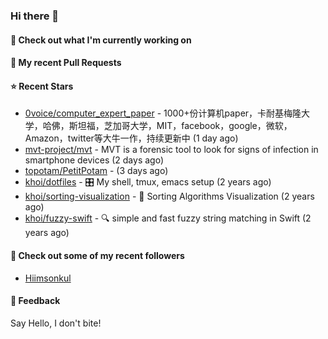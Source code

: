 ### Hi there 👋

#### 👷 Check out what I'm currently working on

#### 🔨 My recent Pull Requests


#### ⭐ Recent Stars

- [0voice/computer_expert_paper](https://github.com/0voice/computer_expert_paper) - 1000&#43;份计算机paper，卡耐基梅隆大学，哈佛，斯坦福，芝加哥大学，MIT，facebook，google，微软，Amazon，twitter等大牛一作，持续更新中 (1 day ago)
- [mvt-project/mvt](https://github.com/mvt-project/mvt) - MVT is a forensic tool to look for signs of infection in smartphone devices (2 days ago)
- [topotam/PetitPotam](https://github.com/topotam/PetitPotam) -  (3 days ago)
- [khoi/dotfiles](https://github.com/khoi/dotfiles) - 🎛 My shell, tmux, emacs setup  (2 years ago)
- [khoi/sorting-visualization](https://github.com/khoi/sorting-visualization) - 🌈 Sorting Algorithms Visualization (2 years ago)
- [khoi/fuzzy-swift](https://github.com/khoi/fuzzy-swift) - 🔍 simple and fast fuzzy string matching in Swift (2 years ago)

#### 👯 Check out some of my recent followers

- [Hiimsonkul](https://github.com/Hiimsonkul)

#### 💬 Feedback

Say Hello, I don't bite!